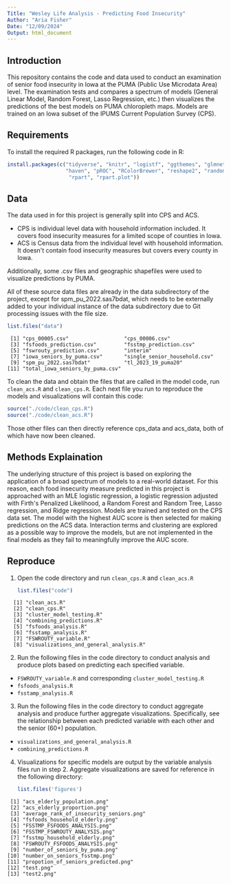 ```yaml
---
Title: "Wesley Life Analysis - Predicting Food Insecurity"
Author: "Aria Fisher"
Date: "12/09/2024"
Output: html_document
---
```


## Introduction
This repository contains the code and data used to conduct an examination of senior food insecurity in Iowa at the PUMA (Public Use Microdata Area) level. The examination tests and compares a spectrum of models (General Linear Model, Random Forest, Lasso Regression, etc.) then visualizes the predictions of the best models on PUMA chloropleth maps. Models are trained on an Iowa subset of the IPUMS Current Population Survey (CPS).

## Requirements
To install the required R packages, run the following code in R:


```r
install.packages(c("tidyverse", "knitr", "logistf", "ggthemes", "glmnet",
                   "haven", "pROC", "RColorBrewer", "reshape2", "randomForest", "sf",
                    "rpart", "rpart.plot"))

```

## Data

The data used in for this project is generally split into CPS and ACS.
- CPS is individual level data with household information included. It covers food insecurity measures for a limited scope of counties in Iowa.
- ACS is Census data from the individual level with household information. It doesn't contain food insecurity measures but covers every county in Iowa.

Additionally, some .csv files and geographic shapefiles were used to visualize predictions by PUMA.

All of these source data files are already in the data subdirectory of the project, except for spm_pu_2022.sas7bdat, which needs to be externally added to your individual instance of the data subdirectory due to Git processing issues with the file size.

```r
list.files("data")
```

```
 [1] "cps_00005.csv"                  "cps_00006.csv"                 
 [3] "fsfoods_prediction.csv"         "fsstmp_prediction.csv"         
 [5] "fswrouty_prediction.csv"        "interim"                       
 [7] "iowa_seniors_by_puma.csv"       "single_senior_household.csv"   
 [9] "spm_pu_2022.sas7bdat"           "tl_2023_19_puma20"             
[11] "total_iowa_seniors_by_puma.csv"
```
To clean the data and obtain the files that are called in the model code, run `clean_acs.R` and `clean_cps.R`.
Each next file you run to reproduce the models and visualizations will contain this code:

```r
source("./code/clean_cps.R")
source("./code/clean_acs.R")
```
Those other files can then directly reference cps_data and acs_data, both of which have now been cleaned.

## Methods Explaination
The underlying structure of this project is based on exploring the application of a broad spectrum of models to a real-world dataset. For this reason, each food insecurity measure predicted in this project is approached with an MLE logistic regression, a logistic regression adjusted with Firth's Penalized Likelihood, a Random Forest and Random Tree, Lasso regression, and Ridge regression. Models are trained and tested on the CPS data set. The model with the highest AUC score is then selected for making predictions on the ACS data. Interaction terms and clustering are explored as a possible way to improve the models, but are not implemented in the final models as they fail to meaningfully improve the AUC score.

## Reproduce
1. Open the code directory and run `clean_cps.R` and `clean_acs.R`
   ```r
   list.files("code")
   ```
   
```
  [1] "clean_acs.R"                          
  [2] "clean_cps.R"                          
  [3] "cluster_model_testing.R"              
  [4] "combining_predictions.R"              
  [5] "fsfoods_analysis.R"                   
  [6] "fsstamp_analysis.R"                   
  [7] "FSWROUTY_variable.R"                  
  [8] "visualizations_and_general_analysis.R"
```
   
2. Run the following files in the code directory to conduct analysis and produce plots based on predicting each specified variable.
  * `FSWROUTY_variable.R` and corresponding `cluster_model_testing.R`
  * `fsfoods_analysis.R`
  * `fsstamp_analysis.R`
    
3.  Run the following files in the code directory to conduct aggregate analysis and produce further aggregate visualizations.
    Specifically, see the relationship between each predicted variable with each other and the senior (60+) population.
  * `visualizations_and_general_analysis.R`
  * `combining_predictions.R`

4. Visualizations for specific models are output by the variable analysis files run in step 2. Aggregate visualizations are saved for reference in the following directory:
   ```r
   list.files('figures')
   ```
  ```
   [1] "acs_elderly_population.png"            
   [2] "acs_elderly_proportion.png"            
   [3] "average_rank_of_insecurity_seniors.png"
   [4] "fsfoods_household_elderly.png"         
   [5] "FSSTMP_FSFOODS_ANALYSIS.png"           
   [6] "FSSTMP_FSWROUTY_ANALYSIS.png"          
   [7] "fsstmp_household_elderly.png"          
   [8] "FSWROUTY_FSFOODS_ANALYSIS.png"         
   [9] "number_of_seniors_by_puma.png"         
  [10] "number_on_seniors_fsstmp.png"          
  [11] "propotion_of_seniors_predicted.png"    
  [12] "test.png"                              
  [13] "test2.png"
  ```
